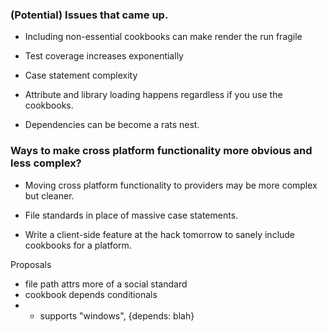 ### (Potential) Issues that came up.

- Including non-essential cookbooks can make render the run fragile

- Test coverage increases exponentially

- Case statement complexity

- Attribute and library loading happens regardless if you use the cookbooks.

- Dependencies can be become a rats nest.

### Ways to make cross platform functionality more obvious and less complex?

- Moving cross platform functionality to providers may be more complex but cleaner.

- File standards in place of massive case statements.

- Write a client-side feature at the hack tomorrow to sanely include cookbooks for a platform.

Proposals 
- file path attrs more of a social standard
- cookbook depends conditionals
- - supports "windows", {depends: blah}